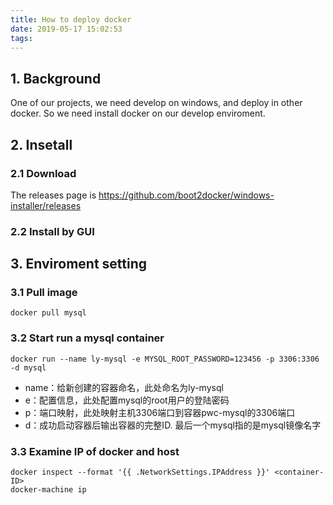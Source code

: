 ```yaml
---
title: How to deploy docker
date: 2019-05-17 15:02:53
tags:
---
```


## 1. Background

One of our projects, we need develop on windows, and deploy in other docker. So we need install docker on our develop enviroment.

## 2. Insetall

### 2.1 Download 

The releases page is  https://github.com/boot2docker/windows-installer/releases

### 2.2 Install by GUI

## 3. Enviroment setting

### 3.1 Pull image

```
docker pull mysql
```

### 3.2 Start run a mysql container

```
docker run --name ly-mysql -e MYSQL_ROOT_PASSWORD=123456 -p 3306:3306 -d mysql
```

- name：给新创建的容器命名，此处命名为ly-mysql
- e：配置信息，此处配置mysql的root用户的登陆密码
- p：端口映射，此处映射主机3306端口到容器pwc-mysql的3306端口
- d：成功启动容器后输出容器的完整ID.
最后一个mysql指的是mysql镜像名字

### 3.3 Examine IP of docker and host

```
docker inspect --format '{{ .NetworkSettings.IPAddress }}' <container-ID> 
docker-machine ip
```


